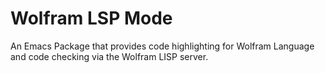 # Wolfram LSP Mode

An Emacs Package that provides code highlighting for Wolfram Language and code checking via the Wolfram LISP server.
